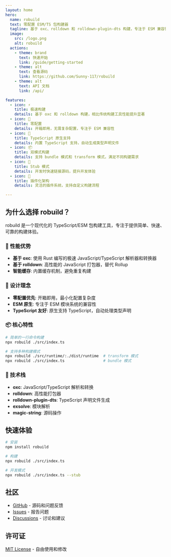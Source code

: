 ```yaml
---
layout: home
hero:
  name: robuild
  text: 零配置 ESM/TS 包构建器
  tagline: 基于 oxc、rolldown 和 rolldown-plugin-dts 构建，专注于 ESM 兼容性和极速构建
  image:
    src: /logo.png
    alt: robuild
  actions:
    - theme: brand
      text: 快速开始
      link: /guide/getting-started
    - theme: alt
      text: 查看源码
      link: https://github.com/Sunny-117/robuild
    - theme: alt
      text: API 文档
      link: /api/

features:
  - icon: ⚡
    title: 极速构建
    details: 基于 oxc 和 rolldown 构建，相比传统构建工具性能提升显著
  - icon: 🎯
    title: 零配置
    details: 开箱即用，无需复杂配置，专注于 ESM 兼容性
  - icon: 🔧
    title: TypeScript 原生支持
    details: 内置 TypeScript 支持，自动生成类型声明文件
  - icon: 📦
    title: 双模式构建
    details: 支持 bundle 模式和 transform 模式，满足不同构建需求
  - icon: 🚀
    title: Stub 模式
    details: 开发时快速链接源码，提升开发体验
  - icon: 🎨
    title: 插件化架构
    details: 灵活的插件系统，支持自定义构建流程

---
```


## 为什么选择 robuild？

robuild 是一个现代化的 TypeScript/ESM 包构建工具，专注于提供简单、快速、可靠的构建体验。

### 🚀 性能优势

- **基于 oxc**: 使用 Rust 编写的极速 JavaScript/TypeScript 解析器和转换器
- **基于 rolldown**: 高性能的 JavaScript 打包器，替代 Rollup
- **智能缓存**: 内置缓存机制，避免重复构建

### 🎯 设计理念

- **零配置优先**: 开箱即用，最小化配置复杂度
- **ESM 原生**: 专注于 ESM 模块系统的兼容性
- **TypeScript 友好**: 原生支持 TypeScript，自动处理类型声明

### 📦 核心特性

```bash
# 简单的一行命令构建
npx robuild ./src/index.ts

# 支持多种构建模式
npx robuild ./src/runtime/:./dist/runtime  # transform 模式
npx robuild ./src/index.ts                 # bundle 模式
```

### 🔧 技术栈

- **oxc**: JavaScript/TypeScript 解析和转换
- **rolldown**: 高性能打包器
- **rolldown-plugin-dts**: TypeScript 声明文件生成
- **exsolve**: 模块解析
- **magic-string**: 源码操作

## 快速体验

```bash
# 安装
npm install robuild

# 构建
npx robuild ./src/index.ts

# 开发模式
npx robuild ./src/index.ts --stub
```

## 社区

- [GitHub](https://github.com/Sunny-117/robuild) - 源码和问题反馈
- [Issues](https://github.com/Sunny-117/robuild/issues) - 报告问题
- [Discussions](https://github.com/Sunny-117/robuild/discussions) - 讨论和建议

## 许可证

[MIT License](./LICENSE) - 自由使用和修改


